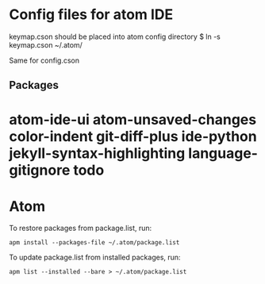 # Config files for atom IDE

keymap.cson should be placed into atom config directory
$ ln -s keymap.cson ~/.atom/ 

Same for config.cson



## Packages
atom-ide-ui
atom-unsaved-changes
color-indent
git-diff-plus
ide-python
jekyll-syntax-highlighting
language-gitignore
todo
=======
# Atom

To restore packages from package.list, run:
    
    apm install --packages-file ~/.atom/package.list

To update package.list from installed packages, run:

    apm list --installed --bare > ~/.atom/package.list

